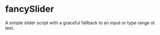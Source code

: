 fancySlider
===========
A simple slider script with a graceful fallback to an input or type range ot text.